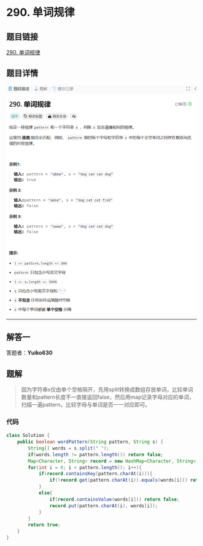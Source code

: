 # 290. 单词规律
## 题目链接  
[290. 单词规律](https://leetcode.cn/problems/word-pattern/description/)
## 题目详情
![题目图片](Img/290.png)

***
## 解答一
答题者：**Yuiko630**

## 题解
>因为字符串s仅由单个空格隔开，先用split转换成数组存放单词，比较单词数量和pattern长度不一直接返回false，然后用map记录字母对应的单词，扫描一遍pattern，比较字母与单词是否一一对应即可。

### 代码
``` Java
class Solution {
    public boolean wordPattern(String pattern, String s) {
        String[] words = s.split(" ");
        if(words.length != pattern.length()) return false;
        Map<Character, String> record = new HashMap<Character, String>();
        for(int i = 0; i < pattern.length(); i++){
            if(record.containsKey(pattern.charAt(i))){
                if(!record.get(pattern.charAt(i)).equals(words[i])) return false;
            }
            else{
                if(record.containsValue(words[i])) return false;
                record.put(pattern.charAt(i), words[i]);
            }
        }
        return true;
    }
}
```